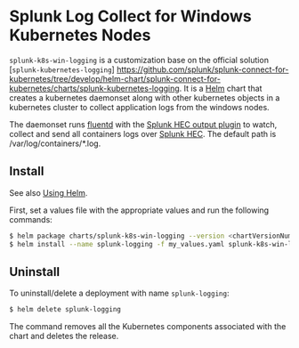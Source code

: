 # Splunk Log Collect for Windows Kubernetes Nodes #

`splunk-k8s-win-logging` is a customization base on the official solution [`splunk-kubernetes-logging`] https://github.com/splunk/splunk-connect-for-kubernetes/tree/develop/helm-chart/splunk-connect-for-kubernetes/charts/splunk-kubernetes-logging. It is a [Helm](https://github.com/kubernetes/helm) chart that creates a kubernetes daemonset along with other kubernetes objects in a kubernetes cluster to collect application logs from the windows nodes.

The daemonset runs [fluentd](https://www.fluentd.org/) with the [Splunk HEC output plugin](https://github.com/splunk/fluent-plugin-splunk-hec) to watch, collect and send all containers logs over [Splunk HEC](http://docs.splunk.com/Documentation/Splunk/7.1.0/Data/AboutHEC). The default path is /var/log/containers/*.log.


## Install ##

See also [Using Helm](https://docs.helm.sh/using_helm/#using-helm).

First, set a values file with the appropriate values and run the following commands:

```bash
$ helm package charts/splunk-k8s-win-logging --version <chartVersionNumber> --app-version <appVersionNumber>
$ helm install --name splunk-logging -f my_values.yaml splunk-k8s-win-logging-<chartVersionNumber>.tgz
```

## Uninstall ##

To uninstall/delete a deployment with name `splunk-logging`:

```bash
$ helm delete splunk-logging
```

The command removes all the Kubernetes components associated with the chart and deletes the release.
